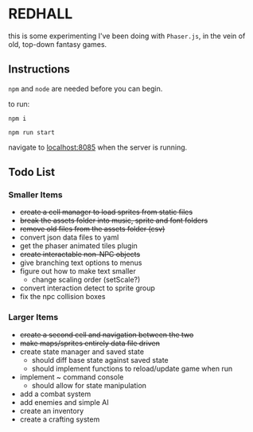 # REDHALL

this is some experimenting I've been doing with `Phaser.js`, in the vein of old, top-down fantasy games.

## Instructions

`npm` and `node` are needed before you can begin.

to run:

`npm i`

`npm run start`

navigate to [localhost:8085](http://localhost:8085) when the server is running.

## Todo List

### Smaller Items
- ~~create a cell manager to load sprites from static files~~
- ~~break the assets folder into music, sprite and font folders~~
- ~~remove old files from the assets folder (csv)~~
- convert json data files to yaml
- get the phaser animated tiles plugin
- ~~create interactable non-NPC objects~~
- give branching text options to menus
- figure out how to make text smaller
  - change scaling order (setScale?)
- convert interaction detect to sprite group
- fix the npc collision boxes

### Larger Items
- ~~create a second cell and navigation between the two~~
- ~~make maps/sprites entirely data file driven~~
- create state manager and saved state
  - should diff base state against saved state
  - should implement functions to reload/update game when run
- implement ~ command console
  - should allow for state manipulation
- add a combat system
- add enemies and simple AI
- create an inventory 
- create a crafting system
